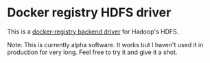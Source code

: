 # Docker registry HDFS driver

This is a
[docker-registry backend driver](https://github.com/dotcloud/docker-registry/tree/master/depends/docker-registry-core)
for Hadoop's HDFS.

Note: This is currently alpha software.  It works but I haven't used it
in production for very long.  Feel free to try it and give it a shot.
